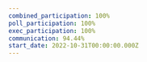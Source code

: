 ```yaml
---
combined_participation: 100%
poll_participation: 100%
exec_participation: 100%
communication: 94.44%
start_date: 2022-10-31T00:00:00.000Z
---
```

